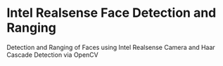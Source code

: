 # Intel Realsense Face Detection and Ranging
Detection and Ranging of Faces using Intel Realsense Camera and Haar Cascade Detection via OpenCV